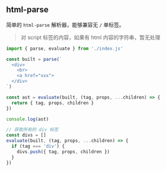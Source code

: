 ## html-parse
简单的 `html-parse` 解析器，能够兼容无 `/` 单标签。
  > 对 script 标签的内容，如果有 html 内容的字符串，暂无处理

```js
import { parse, evaluate } from './index.js'

const built = parse(`
  <div>
    <br>
    <a href="xxx">
  </div>
`)

const ast = evaluate(built, (tag, props, ...children) => {
  return { tag, props, children }
})

console.log(ast)
```

```js
// 获取所有的 div 标签
const divs = []
evaluate(built, (tag, props, ...children) => {
  if (tag === 'div') {
    divs.push({ tag, props, children })
  }
})
```